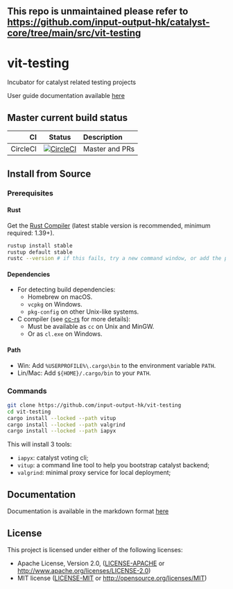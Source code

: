 ## This repo is unmaintained please refer to https://github.com/input-output-hk/catalyst-core/tree/main/src/vit-testing

# vit-testing
Incubator for catalyst related testing projects

User guide documentation available [here][docs]

[docs]: https://input-output-hk.github.io/vit-testing

## Master current build status

| CI | Status | Description |
|---:|:------:|:------------|
| CircleCI | [![CircleCI](https://circleci.com/gh/input-output-hk/vit-testing/tree/master.svg?style=svg)](https://circleci.com/gh/input-output-hk/vit-testings/tree/master) | Master and PRs |

## Install from Source

### Prerequisites

#### Rust

Get the [Rust Compiler](https://www.rust-lang.org/tools/install) (latest stable
version is recommended, minimum required: 1.39+).

```sh
rustup install stable
rustup default stable
rustc --version # if this fails, try a new command window, or add the path (see below)
```

#### Dependencies

* For detecting build dependencies:
  * Homebrew on macOS.
  * `vcpkg` on Windows.
  * `pkg-config` on other Unix-like systems.
* C compiler (see [cc-rs](https://github.com/alexcrichton/cc-rs) for more details):
  * Must be available as `cc` on Unix and MinGW.
  * Or as `cl.exe` on Windows.

#### Path

* Win: Add `%USERPROFILE%\.cargo\bin` to the  environment variable `PATH`.
* Lin/Mac: Add `${HOME}/.cargo/bin` to your `PATH`.

### Commands

```sh
git clone https://github.com/input-output-hk/vit-testing
cd vit-testing
cargo install --locked --path vitup
cargo install --locked --path valgrind
cargo install --locked --path iapyx
```

This will install 3 tools:

* `iapyx`: catalyst voting cli;
* `vitup`: a command line tool to help you bootstrap catalyst backend;
* `valgrind`: minimal proxy service for local deployment;

## Documentation

Documentation is available in the markdown format [here](doc/SUMMARY.md)

## License

This project is licensed under either of the following licenses:

* Apache License, Version 2.0, ([LICENSE-APACHE](LICENSE-APACHE) or
  http://www.apache.org/licenses/LICENSE-2.0)
* MIT license ([LICENSE-MIT](LICENSE-MIT) or
  http://opensource.org/licenses/MIT)
